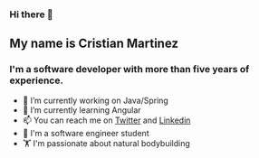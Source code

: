 ### Hi there 👋

## My name is Cristian Martinez

### I'm a software developer with more than five years of experience.

- 🔭 I’m currently working on Java/Spring
- 🌱 I’m currently learning Angular
- 📫 You can reach me on [Twitter](https://twitter.com/b3nkos/) and [Linkedin](https://www.linkedin.com/in/b3nkos/)
- :school: I'm a software engineer student
- 🏋️ I'm passionate about natural bodybuilding
